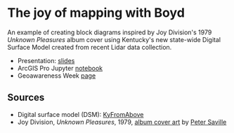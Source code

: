 # The joy of mapping with Boyd

An example of creating block diagrams inspired by Joy Division's 1979 *Unknown Pleasures* album cover using Kentucky's new state-wide Digital Surface Model created from recent Lidar data collection. 

* Presentation: [slides](https://uky-gis.github.io/joy-of-mapping/index.html)
* ArcGIS Pro Jupyter [notebook](joy.ipynb)
* Geoawareness Week [page](https://github.com/uky-gis/geoawareness/)

## Sources

* Digital surface model (DSM): [KyFromAbove](https://kyfromabove.ky.gov/)
* Joy Division, *Unknown Pleasures*, 1979, [album cover art](https://en.wikipedia.org/wiki/Unknown_Pleasures) by [Peter Saville](https://en.wikipedia.org/wiki/Peter_Saville_(graphic_designer))
